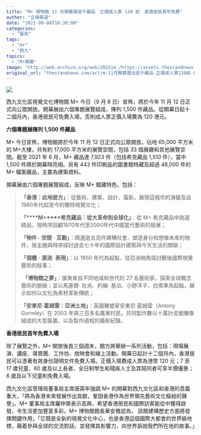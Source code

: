```yaml
---
title: "M+ 博物館 11 月開幕展逾千藏品　正價成人票 120 蚊　香港居民首年免費"
author: "立場報道"
date: "2021-09-08T18:30:00"
categories:
  - "藝術"
tags:
  - "m+"
  - "西九"
topics:
  - "M+開幕"
image: "http://web.archive.org/web/2021im_/https://assets.thestandnews.com/media/photos/20210908-45.png"
original_url: "thestandnews.com/art/m-11月開幕展出逾千藏品-正價成人票120蚊-香港居民首年免費入場"
---
```

![](http://web.archive.org/web/2021im_/https://assets.thestandnews.com/media/photos/20210908-45.png)

西九文化區視覺文化博物館 M+ 今日（9 月 8 日）宣佈，將於今年 11 月 12 日正式向公眾開放。開幕展由六個專題展覽組成，陳列 1,500 件藏品。從開幕日起十二個月內，香港居民可免費入場，否則成人票正價入場費為 120 港元。

**六個專題展陳列 1,500 件藏品**

M+ 今日宣佈，博物館將於今年 11 月 12 日正式向公眾開放。佔地 65,000 平方米的 M+大樓，共有約 17,000 平方米的展覽空間，包括 33 個展廳和其他展覽空間。截至 2021 年 6 月，M+ 藏品達 7,923 件（包括希克藏品 1,510 件），當中 1,500 件將於開幕時亮相。另有 443 件印刷品的圖書館特藏及超過 48,000 件的 M+ 檔案藏品，主要為建築資料。

開幕展由六個專題展覽組成，反映 M+ 館藏特色，包括：

> **「香港：此地彼方」**：從藝術、建築、設計、電影，展現這城市的演變及自1960年代起至今的獨特視覺文化；
> 
> **「****M+****希克藏品：從大革命到全球化」**：從 M+ 希克藏品中挑選精品，按時序回顧1970年代至2000年代中國當代藝術的發展；
> 
> **「物件 ‧** **空間** **‧** **互動」**：精選逾五百件建構社會、塑造身分和想像未來的物件，按主題與時序探討過去七十年的國際設計建築與今天生活的關聯；
> 
> **「個體** **‧** **源流‧** **表現」**：以 1950 年代為起點，從亞洲視角探討戰後國際視覺藝術的敍事；
> 
>  **「博物館之夢」**：匯聚來自不同地域和世代的 27 名藝術家，探索全球概念藝術的脈絡；並以馬塞爾‧ 杜尚、約翰‧ 基治、小野洋子、白南準為起點，展示如何以文化為素材革新傳統；
> 
> **「安東尼‧葛姆雷：亞洲土地」**：英國雕塑家安東尼‧葛姆雷（Antony Gormley）在 2003 年與三百多名廣東村民，共同製作數以十萬計泥塑雕像組成的大型裝置，以及製作過程的攝影紀錄。

**香港居民首年免費入場**

除了展覽之外，M+ 開放後首三個週末，館方將舉辦一系列活動，包括：現場展演、講座、導賞團、工作坊、放映會和線上活動。開幕日起計十二個月內，香港居民可以憑著有效身份證明文件免費入場。正價入場費成人票為港幣 120 元；7 至 17 歲兒童、60 歲及以上長者、全日制學生和殘疾人士及其陪同者可享半價優惠；6 歲及以下兒童則免費入場。

西九文化區管理局董事局主席唐英年強調 M+ 的開幕對西九文化區和香港的意義重大，「將為香港未來發展作出貢獻，鞏固香港作為世界領先藝術文化樞紐的聲譽」。M+ 董事局主席羅仲榮表示高興，希望香港居民和國際訪客能從中獲得啟發，令生活更加豐富多彩。M+ 博物館館長華安雅認為， 該館建構歷史方面將發揮關鍵作用，「它既是全新的視覺文化中心，也是香港這個國際大都會的世界級地標，藉着參與全球的交流對話，並發揮其影響力，向世界訴說我們所在地的故事。」